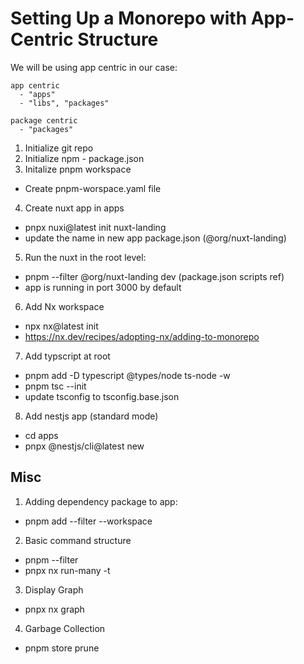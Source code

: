 # Setting Up a Monorepo with App-Centric Structure

We will be using app centric in our case:

```
app centric
  - "apps"
  - "libs", "packages"

package centric
  - "packages"
```

1. Initialize git repo
2. Initialize npm - package.json
3. Initalize pnpm workspace
  - Create pnpm-worspace.yaml file
4. Create nuxt app in apps
  - pnpx nuxi@latest init nuxt-landing
  - update the name in new app package.json (@org/nuxt-landing)
5. Run the nuxt in the root level:
  - pnpm --filter @org/nuxt-landing dev (package.json scripts ref)
  - app is running in port 3000 by default
6. Add Nx workspace
  - npx nx@latest init
  - https://nx.dev/recipes/adopting-nx/adding-to-monorepo
7. Add typscript at root
  - pnpm add -D typescript @types/node ts-node -w
  - pnpm tsc --init
  - update tsconfig to tsconfig.base.json

8. Add nestjs app (standard mode)
- cd apps
- pnpx @nestjs/cli@latest new <app-name>

## Misc

1. Adding dependency package to app:
  - pnpm add <package-to-add> --filter <app> --workspace

2. Basic command structure
  - pnpm --filter <pkg-name> <command>
  - pnpx nx run-many -t <command>

3. Display Graph
  - pnpx nx graph

4. Garbage Collection
  - pnpm store prune






